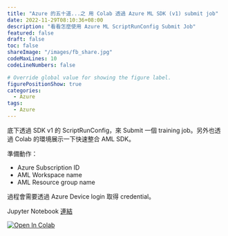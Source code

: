 ```yaml
---
title: "Azure 的五十道...之 用 Colab 透過 Azure ML SDK (v1) submit job"
date: 2022-11-29T08:10:36+08:00
description: "看看怎麼使用 Azure ML ScriptRunConfig Submit Job"
featured: false
draft: false
toc: false
shareImage: "/images/fb_share.jpg"
codeMaxLines: 10
codeLineNumbers: false

# Override global value for showing the figure label.
figurePositionShow: true
categories:
  - Azure
tags:
  - Azure
---
```


底下透過 SDK v1 的 ScriptRunConfig，來 Submit 一個 training job。另外也透過 Colab 的環境展示一下快速整合 AML SDK。

準備動作：
- Azure Subscription ID
- AML Workspace name
- AML Resource group name

過程會需要透過 Azure Device login 取得 credential。

Jupyter Notebook [連結](https://github.com/jimmyliao/amlworkshop/blob/main/lab01/azureml-sdk-v2.ipynb)

[![Open In Colab](https://colab.research.google.com/assets/colab-badge.svg)](https://colab.research.google.com/github/jimmyliao/amlworkshop/blob/main/lab01/azureml-sdk-v2.ipynb)

